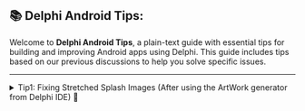 
## 📚 Delphi Android Tips:

Welcome to **Delphi Android Tips**, a plain-text guide with essential tips for building and improving Android apps using Delphi. This guide includes tips based on our previous discussions to help you solve specific issues.

---

<details>
<summary>Tip1: Fixing Stretched Splash Images (After using the ArtWork generator from Delphi IDE) 🌟</summary>


 **Problem:**  
 If you've ever generated Android splash screen images using Delphi IDE and noticed they appear stretched,  
 here's a simple way to fix that and ensure your splash image is always centered without distortion.

 <img width="260" alt="Test" src="https://github.com/user-attachments/assets/9d142610-8a44-4b14-9f3e-e196defa8aed" />

 **Solution:**  
 To fix the stretched splash images, follow these steps:

==> **Create a custom splash image definition:**

After building your project, go to the following paths where the splash screen files are generated:
   ```xml
      if your target android system is 64bit:
      <YourProjectDirectory>\Android64\Debug\<YourProjectName>\res\drawable
      <YourProjectDirectory>\Android64\Debug\<YourProjectName>\res\drawable-anydpi-v21  
        or
      <YourProjectDirectory>\Android\Debug\<YourProjectName>\res\drawable  
      <YourProjectDirectory>\Android\Debug\<YourProjectName>\res\drawable-anydpi-v21   
   ```
  
1. **Copy both files** **`splash_image_def.xml | splash_image_def-v21.xml`** from this folder and paste
it into a new directory in your project (e.g., **`<YourProjectDirectory>\res\theme`**).  
  
   1.2  **Open both files in Delphi IDE** and add the following line inside each file:  
      ```pascal
      android:scaleType="centerInside"
      ```
   1.3 **Deployment:**  
         Go to Project > Deployment in Delphi IDE.
      Select all configurations for your target system.
      Click on the column header "Local Name" to sort the list by name.
      Scroll down, find the default splash xml files, uncheck them, and replace them with your newly edited files.
      Don’t forget to set the remote path for the new files according to the unchecked ones.
       That’s it! **Clean&Rebuild** and deploy your project, and you’ll see your splash image properly centered on all devices without any stretching! 

**Finally,Modified splash_image_def.xml should look like this:**  
```xml
<?xml version="1.0" encoding="utf-8"?>
<layer-list xmlns:android="http://schemas.android.com/apk/res/android" android:opacity="opaque">
  <item android:drawable="@color/splash_background" />
  <item>
      <bitmap
          android:src="@drawable/splash_image"
          android:antialias="true"
          android:dither="true"
          android:filter="true"
          android:gravity="center"
          android:scaleType="centerInside"
          android:tileMode="disabled"/>
  </item>
</layer-list>
```
**Modified splash_image_def-v21.xml should look like this:**  
```xml
<?xml version="1.0" encoding="utf-8"?>
<layer-list xmlns:android="http://schemas.android.com/apk/res/android">
    <item android:drawable="@color/splash_background" />
    <item
        android:gravity="center"
        android:scaleType="centerInside"
        android:drawable="@drawable/splash_vector">
    </item>
</layer-list
 ```
  
  
This should solve the stretching issue and provide a visually appealing splash screen for your users.  

<img width="224" alt="Test Fixed" src="https://github.com/user-attachments/assets/2e20c459-f165-4a3e-a72b-cc526ca05140" />

---

## Closing Note:  

We hope this tip helps you improve your Delphi Android app development experience. Stay tuned for more tips!

Happy coding! 🚀



</details>
